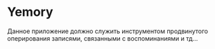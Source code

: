 # Yemory
Данное приложение должно служить инструментом продвинутого оперирования записями, связанными с воспоминаниями и тд...
